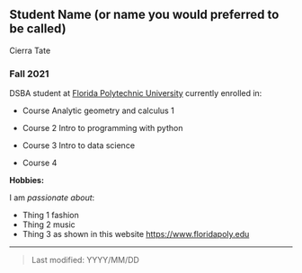 ## Student Name (or name you would preferred to be called)
Cierra Tate
### Fall 2021

DSBA student at [Florida Polytechnic University](https://www.floridapoly.edu) currently enrolled in: 

- Course Analytic geometry and calculus 1

- Course 2 Intro to programming with python

- Course 3 Intro to data science

- Course 4

**Hobbies:**

I am _passionate about_: 

- Thing 1
fashion
- Thing 2
music
- Thing 3 as shown in this website <https://www.floridapoly.edu>

***

> Last modified: YYYY/MM/DD
